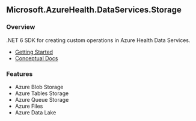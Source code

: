 ## Microsoft.AzureHealth.DataServices.Storage

### Overview

.NET 6 SDK for creating custom operations in Azure Health Data Services.

- [Getting Started](https://github.com/microsoft/azure-health-data-services-toolkit#getting-started)
- [Conceptual Docs](https://github.com/microsoft/azure-health-data-services-toolkit/blob/main/docs/concepts.md)

### Features

- Azure Blob Storage
- Azure Tables Storage
- Azure Queue Storage
- Azure Files
- Azure Data Lake